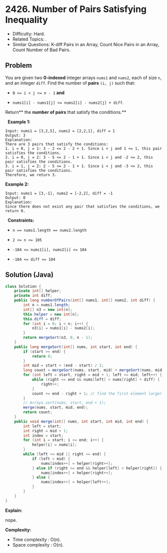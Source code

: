 # 2426. Number of Pairs Satisfying Inequality

- Difficulty: Hard.
- Related Topics: .
- Similar Questions: K-diff Pairs in an Array, Count Nice Pairs in an Array, Count Number of Bad Pairs.

## Problem

You are given two **0-indexed** integer arrays ```nums1``` and ```nums2```, each of size ```n```, and an integer ```diff```. Find the number of **pairs** ```(i, j)``` such that:


	
- ```0 <= i < j <= n - 1``` **and**
	
- ```nums1[i] - nums1[j] <= nums2[i] - nums2[j] + diff```.


Return** the **number of pairs** that satisfy the conditions.**

 
**Example 1:**

```
Input: nums1 = [3,2,5], nums2 = [2,2,1], diff = 1
Output: 3
Explanation:
There are 3 pairs that satisfy the conditions:
1. i = 0, j = 1: 3 - 2 <= 2 - 2 + 1. Since i < j and 1 <= 1, this pair satisfies the conditions.
2. i = 0, j = 2: 3 - 5 <= 2 - 1 + 1. Since i < j and -2 <= 2, this pair satisfies the conditions.
3. i = 1, j = 2: 2 - 5 <= 2 - 1 + 1. Since i < j and -3 <= 2, this pair satisfies the conditions.
Therefore, we return 3.
```

**Example 2:**

```
Input: nums1 = [3,-1], nums2 = [-2,2], diff = -1
Output: 0
Explanation:
Since there does not exist any pair that satisfies the conditions, we return 0.
```

 
**Constraints:**


	
- ```n == nums1.length == nums2.length```
	
- ```2 <= n <= 105```
	
- ```-104 <= nums1[i], nums2[i] <= 104```
	
- ```-104 <= diff <= 104```



## Solution (Java)

```java
class Solution {
    private int[] helper;
    private int diff;
    public long numberOfPairs(int[] nums1, int[] nums2, int diff) {
        int n = nums1.length;
        int[] n3 = new int[n];
        this.helper = new int[n];
        this.diff = diff;
        for (int i = 0; i < n; i++) {
            n3[i] = nums1[i] - nums2[i];
        }
        return mergeSort(n3, 0, n - 1);
    }
    public long mergeSort(int[] nums, int start, int end) {
        if (start >= end) {
            return 0;
        }
        int mid = start + (end - start) / 2;
        long count = mergeSort(nums, start, mid) + mergeSort(nums, mid + 1, end);
        for (int left = start, right = mid + 1; left <= mid; left++) {
            while (right <= end && nums[left] > nums[right] + diff) {
                right++;
            }
            count += end - right + 1; // find the first element larger or equal to the target we want 
        }
        // Arrays.sort(nums, start, end + 1);
        merge(nums, start, mid, end);
        return count;
    }
    public void merge(int[] nums, int start, int mid, int end) {
        int left = start;
        int right = mid + 1;
        int index = start;
        for (int i = start; i <= end; i++) {
            helper[i] = nums[i];
        } 
        while (left <= mid || right <= end) {
            if (left > mid) {
                nums[index++] = helper[right++];
            } else if (right <= end && helper[left] > helper[right]) {
                nums[index++] = helper[right++];
            } else {
                nums[index++] = helper[left++];
            }
        }
    }
}
```

**Explain:**

nope.

**Complexity:**

* Time complexity : O(n).
* Space complexity : O(n).
